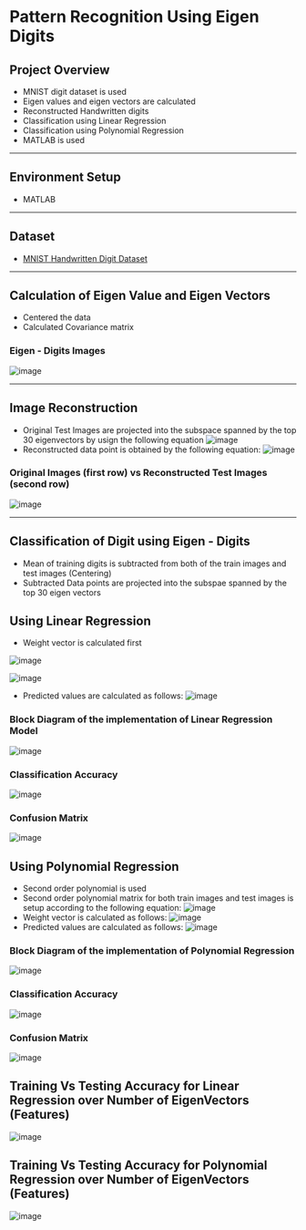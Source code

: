 # Pattern Recognition Using Eigen Digits
## Project Overview
* MNIST digit dataset is used
* Eigen values and eigen vectors are calculated
* Reconstructed Handwritten digits
* Classification using Linear Regression
* Classification using Polynomial Regression
* MATLAB is used
__________________________________________________________
## Environment Setup
* MATLAB
________________________________________________________________
## Dataset
* [MNIST Handwritten Digit Dataset](http://yann.lecun.com/exdb/mnist/)
____________________________________________________________________
## Calculation of Eigen Value and Eigen Vectors
* Centered the data
* Calculated Covariance matrix

### Eigen - Digits Images
![image](https://user-images.githubusercontent.com/50255936/110647209-982bad00-81f2-11eb-8c20-c33cea625af0.png)
___________________________________________________________________________
## Image Reconstruction
* Original Test Images are projected into the subspace spanned by the top 30 eigenvectors by usign the following equation
![image](https://user-images.githubusercontent.com/50255936/110647720-0a9c8d00-81f3-11eb-802e-e4c63ea7baaf.png)
* Reconstructed data point is obtained by the following equation:
![image](https://user-images.githubusercontent.com/50255936/110647986-4d5e6500-81f3-11eb-915d-7bc4312a955e.png)

### Original Images (first row) vs Reconstructed Test Images (second row)
![image](https://user-images.githubusercontent.com/50255936/110648154-6e26ba80-81f3-11eb-825c-9f5b729d587d.png)
______________________________________________________________________________________________
## Classification of Digit using Eigen - Digits

* Mean of training digits is subtracted from both of the train images and test images (Centering)
* Subtracted Data points are projected into the subspae spanned by the top 30 eigen vectors

## Using Linear Regression

* Weight vector is calculated first

![image](https://user-images.githubusercontent.com/50255936/110659283-6704aa00-81fd-11eb-896c-e1d7578dcb76.png)

![image](https://user-images.githubusercontent.com/50255936/110659467-91566780-81fd-11eb-84b2-39f0553b1b2b.png)

* Predicted values are calculated as follows:
![image](https://user-images.githubusercontent.com/50255936/110656381-dcbb4680-81fa-11eb-9c11-9517ee0409c2.png)

### Block Diagram of the implementation of Linear Regression Model
![image](https://user-images.githubusercontent.com/50255936/110656495-f65c8e00-81fa-11eb-910d-33442eb8a81d.png)

### Classification Accuracy
![image](https://user-images.githubusercontent.com/50255936/110656583-0b392180-81fb-11eb-9202-865ad80c0993.png)

### Confusion Matrix
![image](https://user-images.githubusercontent.com/50255936/110656702-260b9600-81fb-11eb-8d0d-39f16b97ff4d.png)

## Using Polynomial Regression
* Second order polynomial is used
* Second order polynomial matrix for both train images and test images is setup according to the following equation:
![image](https://user-images.githubusercontent.com/50255936/110657286-adf1a000-81fb-11eb-830c-cbcb531eda04.png)
* Weight vector is calculated as follows:
![image](https://user-images.githubusercontent.com/50255936/110657345-b9dd6200-81fb-11eb-80c0-b4b9c8ba0b8c.png)
* Predicted values are calculated as follows:
![image](https://user-images.githubusercontent.com/50255936/110657461-ce215f00-81fb-11eb-959e-16f36984b8f6.png)

### Block Diagram of the implementation of Polynomial Regression
![image](https://user-images.githubusercontent.com/50255936/110657588-e8f3d380-81fb-11eb-8961-8f68c942cd16.png)

### Classification Accuracy
![image](https://user-images.githubusercontent.com/50255936/110657647-f8731c80-81fb-11eb-9e42-15e5a5aa91ba.png)

### Confusion Matrix
![image](https://user-images.githubusercontent.com/50255936/110657693-0163ee00-81fc-11eb-9fe6-bf96200e4ea6.png)

## Training Vs Testing Accuracy for Linear Regression over Number of EigenVectors (Features)
![image](https://user-images.githubusercontent.com/50255936/110657956-3c662180-81fc-11eb-87f0-cd80757d7ee4.png)

## Training Vs Testing Accuracy for Polynomial Regression over Number of EigenVectors (Features)
![image](https://user-images.githubusercontent.com/50255936/110658649-d29a4780-81fc-11eb-9416-ea51299eacf2.png)





